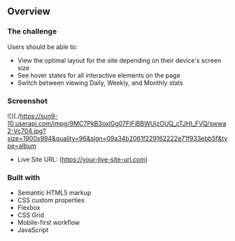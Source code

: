 ## Overview

### The challenge

Users should be able to:

- View the optimal layout for the site depending on their device's screen size
- See hover states for all interactive elements on the page
- Switch between viewing Daily, Weekly, and Monthly stats

### Screenshot

![](./https://sun9-10.userapi.com/impg/9MC7PkB3oxlGg07FlFiBBWUjzOUQ_cTJHI_FVQ/swwa2-Vc704.jpg?size=1900x994&quality=96&sign=09a34b2061f229162222e71f933ebb5f&type=album
- Live Site URL: (https://your-live-site-url.com)

### Built with

- Semantic HTML5 markup
- CSS custom properties
- Flexbox
- CSS Grid
- Mobile-first workflow
- JavaScript


